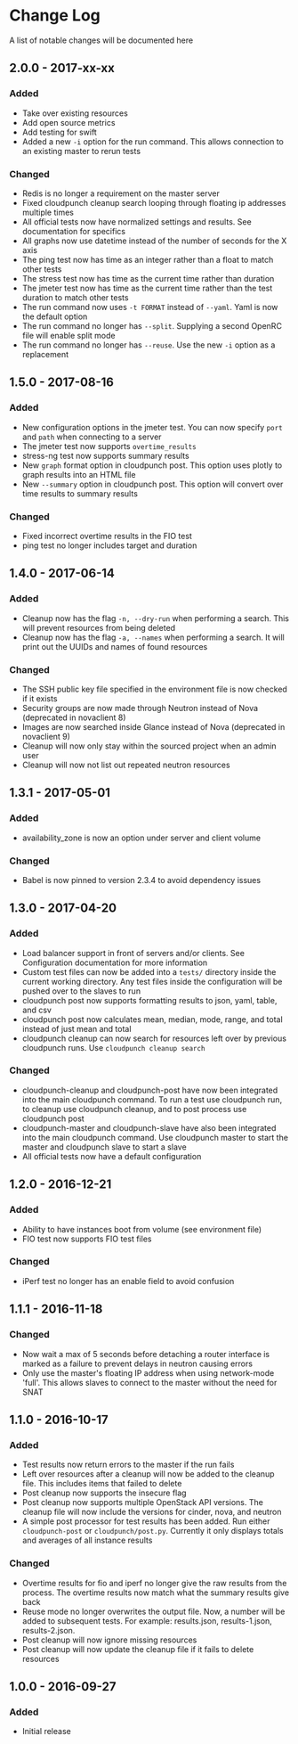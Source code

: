 # Change Log
A list of notable changes will be documented here

## 2.0.0 - 2017-xx-xx
### Added
- Take over existing resources
- Add open source metrics
- Add testing for swift
- Added a new `-i` option for the run command. This allows connection to an existing master to rerun tests

### Changed
- Redis is no longer a requirement on the master server
- Fixed cloudpunch cleanup search looping through floating ip addresses multiple times
- All official tests now have normalized settings and results. See documentation for specifics
- All graphs now use datetime instead of the number of seconds for the X axis
- The ping test now has time as an integer rather than a float to match other tests
- The stress test now has time as the current time rather than duration
- The jmeter test now has time as the current time rather than the test duration to match other tests
- The run command now uses `-t FORMAT` instead of `--yaml`. Yaml is now the default option
- The run command no longer has `--split`. Supplying a second OpenRC file will enable split mode
- The run command no longer has `--reuse`. Use the new `-i` option as a replacement

## 1.5.0 - 2017-08-16
### Added
- New configuration options in the jmeter test. You can now specify `port` and `path` when connecting to a server
- The jmeter test now supports `overtime_results`
- stress-ng test now supports summary results
- New `graph` format option in cloudpunch post. This option uses plotly to graph results into an HTML file
- New `--summary` option in cloudpunch post. This option will convert over time results to summary results

### Changed
- Fixed incorrect overtime results in the FIO test
- ping test no longer includes target and duration

## 1.4.0 - 2017-06-14
### Added
- Cleanup now has the flag `-n, --dry-run` when performing a search. This will prevent resources from being deleted
- Cleanup now has the flag `-a, --names` when performing a search. It will print out the UUIDs and names of found resources

### Changed
- The SSH public key file specified in the environment file is now checked if it exists
- Security groups are now made through Neutron instead of Nova (deprecated in novaclient 8)
- Images are now searched inside Glance instead of Nova (deprecated in novaclient 9)
- Cleanup will now only stay within the sourced project when an admin user
- Cleanup will now not list out repeated neutron resources

## 1.3.1 - 2017-05-01
### Added
- availability_zone is now an option under server and client volume

### Changed
- Babel is now pinned to version 2.3.4 to avoid dependency issues

## 1.3.0 - 2017-04-20
### Added
- Load balancer support in front of servers and/or clients. See Configuration documentation for more information
- Custom test files can now be added into a `tests/` directory inside the current working directory. Any test files inside the configuration will be pushed over to the slaves to run
- cloudpunch post now supports formatting results to json, yaml, table, and csv
- cloudpunch post now calculates mean, median, mode, range, and total instead of just mean and total
- cloudpunch cleanup can now search for resources left over by previous cloudpunch runs. Use `cloudpunch cleanup search`

### Changed
- cloudpunch-cleanup and cloudpunch-post have now been integrated into the main cloudpunch command. To run a test use cloudpunch run, to cleanup use cloudpunch cleanup, and to post process use cloudpunch post
- cloudpunch-master and cloudpunch-slave have also been integrated into the main cloudpunch command. Use cloudpunch master to start the master and cloudpunch slave to start a slave
- All official tests now have a default configuration

## 1.2.0 - 2016-12-21
### Added
- Ability to have instances boot from volume (see environment file)
- FIO test now supports FIO test files

### Changed
- iPerf test no longer has an enable field to avoid confusion

## 1.1.1 - 2016-11-18
### Changed
- Now wait a max of 5 seconds before detaching a router interface is marked as a failure to prevent delays in neutron causing errors
- Only use the master's floating IP address when using network-mode 'full'. This allows slaves to connect to the master without the need for SNAT

## 1.1.0 - 2016-10-17
### Added
- Test results now return errors to the master if the run fails
- Left over resources after a cleanup will now be added to the cleanup file. This includes items that failed to delete
- Post cleanup now supports the insecure flag
- Post cleanup now supports multiple OpenStack API versions. The cleanup file will now include the versions for cinder, nova, and neutron
- A simple post processor for test results has been added. Run either `cloudpunch-post` or `cloudpunch/post.py`. Currently it only displays totals and averages of all instance results

### Changed
- Overtime results for fio and iperf no longer give the raw results from the process. The overtime results now match what the summary results give back
- Reuse mode no longer overwrites the output file. Now, a number will be added to subsequent tests. For example: results.json, results-1.json, results-2.json.
- Post cleanup will now ignore missing resources
- Post cleanup will now update the cleanup file if it fails to delete resources

## 1.0.0 - 2016-09-27
### Added
- Initial release
